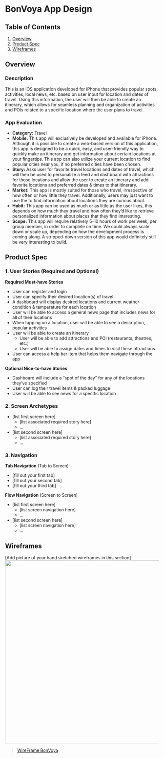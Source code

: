 # BonVoya App Design

## Table of Contents

1. [Overview](#Overview)
2. [Product Spec](#Product-Spec)
3. [Wireframes](#Wireframes)

## Overview

### Description

This is an iOS application developed for iPhone that provides popular spots, activities, local news, etc. based on user input for location and dates of travel. Using this information, the user will then be able to create an itinerary, which allows for seamless planning and organization of activities and POIs related to a specific location where the user plans to travel.

### App Evaluation

- **Category:** Travel
- **Mobile:** This app will exclusively be developed and available for iPhone. Although it is possible to create a web-based version of this application, this app is designed to be a quick, easy, and user-friendly way to quickly make an itinerary and get information about certain locations at your fingertips. This app can also utilize your current location to find popular cities near you, if no preferred cities have been chosen.
- **Story:** Asks user for favorite travel locations and dates of travel, which will then be used to personalize a feed and dashboard with attractions for those locations and allow the user to create an itinerary and add favorite locations and preferred dates & times to that itinerary.
- **Market:** This app is mostly suited for those who travel, irrespective of how often or how little they travel. Additionally, users may just want to use the to find information about locations they are curious about.
- **Habit:** This app can be used as much or as little as the user likes, this depends on how much they travel and how often they’d like to retrieve personalized information about places that they find interesting.
- **Scope:** This app will require relatively 5-10 hours of work per week, per group member, in order to complete on time. We could always scale down or scale up, depending on how the development process is coming along. A stripped-down version of this app would definitely still be very interesting to build.

## Product Spec

### 1. User Stories (Required and Optional)

**Required Must-have Stories**

- User can register and login
- User can specify their desired location(s) of travel
- A dashboard will display desired locations and current weather condition & temperature for each location
- User will be able to access a general news page that includes news for all of their locations
- When tapping on a location, user will be able to see a description, popular activities
- User will be able to create an itinerary
    - User will be able to add attractions and POI (restaurants, theatres, etc.)
    - User will be able to assign dates and times to visit these attractions
- User can access a help bar item that helps them navigate through the app

**Optional Nice-to-have Stories**

- Dashboard will include a “spot of the day” for any of the locations they’ve specified
- User can log their travel items & packed luggage
- User will be able to see news for a specific location

### 2. Screen Archetypes

- [list first screen here]
    - [list associated required story here]
    - ...
- [list second screen here]
    - [list associated required story here]
    - ...

### 3. Navigation

**Tab Navigation** (Tab to Screen)

- [fill out your first tab]
- [fill out your second tab]
- [fill out your third tab]

**Flow Navigation** (Screen to Screen)

- [list first screen here]
    - [list screen navigation here]
    - ...
- [list second screen here]
    - [list screen navigation here]
    - ...

## Wireframes

[Add picture of your hand sketched wireframes in this section]
<img src="https://imgur.com/a/nfuTWXA" width=600>

<blockquote class="imgur-embed-pub" lang="en" data-id="a/nfuTWXA"  ><a href="//imgur.com/a/nfuTWXA">WireFrame BonVoya</a></blockquote><script async src="//s.imgur.com/min/embed.js" charset="utf-8"></script>
